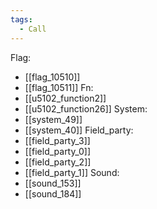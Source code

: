 ```yaml
---
tags:
  - Call
---
```

Flag:
- [[flag_10510]]
- [[flag_10511]]
Fn:
- [[u5102_function2]]
- [[u5102_function26]]
System:
- [[system_49]]
- [[system_40]]
Field_party:
- [[field_party_3]]
- [[field_party_0]]
- [[field_party_2]]
- [[field_party_1]]
Sound:
- [[sound_153]]
- [[sound_184]]
